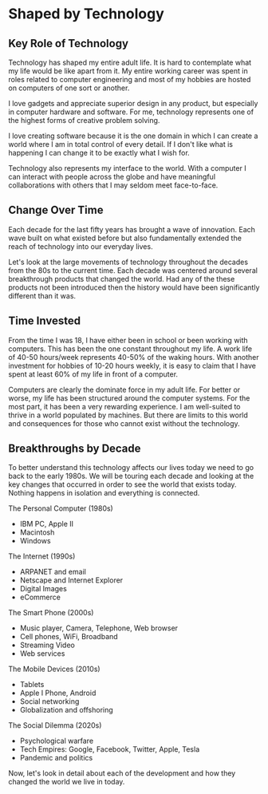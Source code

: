 # Shaped by Technology

## Key Role of Technology

Technology has shaped my entire adult life.  It is hard to contemplate what my
life would be like apart from it. My entire working career was spent in roles
related to computer engineering and most of my hobbies are hosted on computers
of one sort or another.

I love gadgets and appreciate superior design in any product, but especially in
computer hardware and software. For me, technology represents one of the highest
forms of creative problem solving.

I love creating software because it is the one domain in which I can create a
world where I am in total control of every detail. If I don't like what is
happening I can change it to be exactly what I wish for.

Technology also represents my interface to the world. With a computer I can
interact with people across the globe and have meaningful collaborations with
others that I may seldom meet face-to-face.


## Change Over Time

Each decade for the last fifty years has brought a wave of  innovation.  Each
wave built on what existed before but also fundamentally extended the reach of
technology into our everyday lives.  

Let's look at the large movements of technology  throughout the decades from the
80s to the current time. Each decade was centered around several breakthrough
products that changed the world. Had any of the these products not been
introduced then the history would have been significantly different than it was.


## Time Invested

From the time I was 18, I have either been in school or been working with computers. 
This has been the one constant throughout my life.  A work life of 40-50
hours/week represents 40-50% of the waking hours.  With another investment for
hobbies of 10-20 hours weekly, it is easy to claim that I have spent at least 60% of
my life in front of a computer.

Computers are clearly the dominate force in my adult life.  For better or worse,
my life has been structured around the computer systems.  For the most part, it
has been a very rewarding experience.  I am well-suited to thrive in a world 
populated by machines.  But there are limits to this world and consequences for
those who cannot exist without  the technology.


## Breakthroughs by Decade

To better understand this technology affects our lives today we need to go
back to the early 1980s. We will be touring each decade and looking at the key
changes that occurred in order to see the world that exists today.  Nothing
happens in isolation and everything is connected.

The Personal Computer (1980s)

- IBM PC, Apple II
- Macintosh
- Windows

The Internet (1990s)

- ARPANET and email
- Netscape and Internet Explorer
- Digital Images
- eCommerce

The Smart Phone (2000s)

- Music player, Camera, Telephone, Web browser
- Cell phones, WiFi, Broadband
- Streaming Video
- Web services

The Mobile Devices (2010s)

- Tablets
- Apple I Phone, Android
- Social networking
- Globalization and offshoring

The Social Dilemma (2020s)

- Psychological warfare
- Tech Empires:  Google, Facebook, Twitter, Apple, Tesla
- Pandemic and politics

Now, let's look in detail about each of the development and how they changed the
world we live in today.
